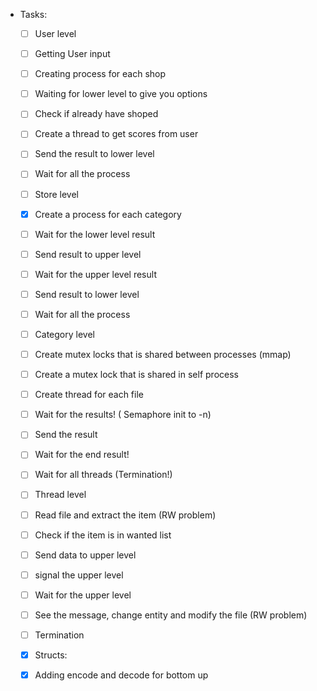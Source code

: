 - Tasks:

  - [ ]  User level

    - [ ]  Getting User input
    - [ ]  Creating process for each shop
    - [ ]  Waiting for lower level to give you options
    - [ ]  Check if already have shoped
    - [ ]  Create a thread to get scores from user
    - [ ]  Send the result to lower level
    - [ ]  Wait for all the process
  - [ ]  Store level

    - [X]  Create a process for each category
    - [ ]  Wait for the lower level result
    - [ ]  Send result to upper level
    - [ ]  Wait for the upper level result
    - [ ]  Send result to lower level
    - [ ]  Wait for all the process
  - [ ]  Category level

    - [ ]  Create mutex locks that is shared between processes (mmap)
    - [ ]  Create a mutex lock that is shared in self process
    - [ ]  Create thread for each file
    - [ ]  Wait for the results! ( Semaphore init to -n)
    - [ ]  Send the result
    - [ ]  Wait for the end result!
    - [ ]  Wait for all threads (Termination!)
  - [ ]  Thread level

    - [ ]  Read file and extract the item (RW problem)
    - [ ]  Check if the item is in wanted list
    - [ ]  Send data to upper level
    - [ ]  signal the upper level
    - [ ]  Wait for the upper level
    - [ ]  See the message, change entity and modify the file (RW problem)
    - [ ]  Termination
  - [X]  Structs:

    - [X]  Adding encode and decode for bottom up

